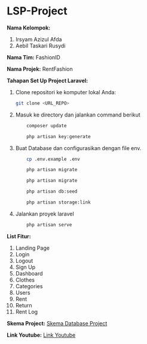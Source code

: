 # LSP-Project

**Nama Kelompok:**
1. Irsyam Azizul Afda
2. Aebil Taskari Rusydi

**Nama Tim:**
FashionID

**Nama Projek:**
RentFashion

**Tahapan Set Up Project Laravel:**
1. Clone repositori ke komputer lokal Anda:
   ```bash
   git clone <URL_REPO>
   ```

2. Masuk ke directory dan jalankan command berikut
   ```bash
       composer update
   ```
   ```bash
       php artisan key:generate
   ```

3. Buat Database dan configurasikan dengan file env.
   ```bash
       cp .env.example .env
   ```
   ```bash
       php artisan migrate
   ```
   ```bash
       php artisan migrate
   ```
   ```bash
       php artisan db:seed
   ```
   ```bash
       php artisan storage:link
   ```

4. Jalankan proyek laravel
   ```bash
       php artisan serve
   ```


**List Fitur:**
1. Landing Page
2. Login
3. Logout
4. Sign Up
5. Dashboard
6. Clothes
7. Categories
8. Users
9. Rent
10. Return
11. Rent Log

**Skema Project:**
[Skema Database Project](https://drive.google.com/file/d/1EJVcdhgjzU19V91SdiabwU8v5rUsn4fz/view?usp=sharing)

**Link Youtube:**
[Link Youtube](https://youtu.be/JvOLiswXgVM)
